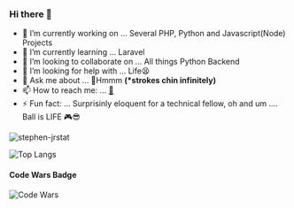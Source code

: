 ### Hi there 👋

<!--
**stephen-jr/stephen-jr** is a ✨ _special_ ✨ repository because its `README.md` (this file) appears on your GitHub profile.

Here are some ideas to get you started:

-->

- 🔭 I’m currently working on ... Several PHP, Python and Javascript(Node) Projects
- 🌱 I’m currently learning ... Laravel
- 👯 I’m looking to collaborate on ... All things Python Backend
- 🤔 I’m looking for help with ... Life😫
- 💬 Ask me about ... 🤔Hmmm <b>(*strokes chin infinitely)</b>
- 📫 How to reach me: ... [📧](mailto:stephen24jnr@gmail.com)
- ⚡ Fun fact: ... Surprisinly eloquent for a technical fellow, oh and um .... Ball is LIFE 🎮😎

<!--### Github Stats -->

![stephen-jrstat](https://github-readme-stats.vercel.app/api?username=stephen-jr&include_all_commits=true&count_private=true&hide=prs,issues,stars&show_icons=true&theme=radical)

![Top Langs](https://github-readme-stats.vercel.app/api/top-langs/?username=stephen-jr&show_icons=true&theme=radical&layout=compact)

<h4> Code Wars Badge</h4>

![Code Wars](https://www.codewars.com/users/stephen-jr/badges/large)
